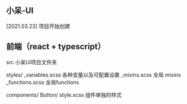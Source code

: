 <!--
 * @Author: Dad
 * @Date: 2021-03-23 16:53:43
 * @LastEditTime: 2021-03-23 18:08:14
 * @LastEditors: Dad
 * @Description:
-->

## 小呆-UI

[2021.03.23] 项目开始创建

## 前端（react + typescript）

src 小呆UI项目文件夹

styles/
  _variables.scss 各种变量以及可配置设置
  _mixins.scss 全局 mixins
  _functions.scss 全局functions

components/
  Button/
    style.scss 组件单独的样式